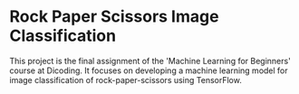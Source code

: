 # Rock Paper Scissors Image Classification
This project is the final assignment of the 'Machine Learning for Beginners' course at Dicoding. It focuses on developing a machine learning model for image classification of rock-paper-scissors using TensorFlow.
